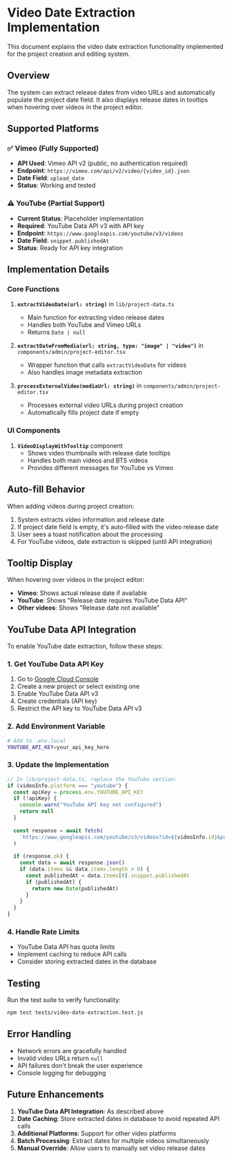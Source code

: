 # Video Date Extraction Implementation

This document explains the video date extraction functionality implemented for the project creation and editing system.

## Overview

The system can extract release dates from video URLs and automatically populate the project date field. It also displays release dates in tooltips when hovering over videos in the project editor.

## Supported Platforms

### ✅ Vimeo (Fully Supported)
- **API Used**: Vimeo API v2 (public, no authentication required)
- **Endpoint**: `https://vimeo.com/api/v2/video/{video_id}.json`
- **Date Field**: `upload_date`
- **Status**: Working and tested

### ⚠️ YouTube (Partial Support)
- **Current Status**: Placeholder implementation
- **Required**: YouTube Data API v3 with API key
- **Endpoint**: `https://www.googleapis.com/youtube/v3/videos`
- **Date Field**: `snippet.publishedAt`
- **Status**: Ready for API key integration

## Implementation Details

### Core Functions

1. **`extractVideoDate(url: string)`** in `lib/project-data.ts`
   - Main function for extracting video release dates
   - Handles both YouTube and Vimeo URLs
   - Returns `Date | null`

2. **`extractDateFromMedia(url: string, type: "image" | "video")`** in `components/admin/project-editor.tsx`
   - Wrapper function that calls `extractVideoDate` for videos
   - Also handles image metadata extraction

3. **`processExternalVideo(mediaUrl: string)`** in `components/admin/project-editor.tsx`
   - Processes external video URLs during project creation
   - Automatically fills project date if empty

### UI Components

1. **`VideoDisplayWithTooltip`** component
   - Shows video thumbnails with release date tooltips
   - Handles both main videos and BTS videos
   - Provides different messages for YouTube vs Vimeo

## Auto-fill Behavior

When adding videos during project creation:
1. System extracts video information and release date
2. If project date field is empty, it's auto-filled with the video release date
3. User sees a toast notification about the processing
4. For YouTube videos, date extraction is skipped (until API integration)

## Tooltip Display

When hovering over videos in the project editor:
- **Vimeo**: Shows actual release date if available
- **YouTube**: Shows "Release date requires YouTube Data API"
- **Other videos**: Shows "Release date not available"

## YouTube Data API Integration

To enable YouTube date extraction, follow these steps:

### 1. Get YouTube Data API Key
1. Go to [Google Cloud Console](https://console.cloud.google.com/)
2. Create a new project or select existing one
3. Enable YouTube Data API v3
4. Create credentials (API key)
5. Restrict the API key to YouTube Data API v3

### 2. Add Environment Variable
```bash
# Add to .env.local
YOUTUBE_API_KEY=your_api_key_here
```

### 3. Update the Implementation
```typescript
// In lib/project-data.ts, replace the YouTube section:
if (videoInfo.platform === "youtube") {
  const apiKey = process.env.YOUTUBE_API_KEY
  if (!apiKey) {
    console.warn("YouTube API key not configured")
    return null
  }
  
  const response = await fetch(
    `https://www.googleapis.com/youtube/v3/videos?id=${videoInfo.id}&part=snippet&key=${apiKey}`
  )
  
  if (response.ok) {
    const data = await response.json()
    if (data.items && data.items.length > 0) {
      const publishedAt = data.items[0].snippet.publishedAt
      if (publishedAt) {
        return new Date(publishedAt)
      }
    }
  }
}
```

### 4. Handle Rate Limits
- YouTube Data API has quota limits
- Implement caching to reduce API calls
- Consider storing extracted dates in the database

## Testing

Run the test suite to verify functionality:
```bash
npm test tests/video-date-extraction.test.js
```

## Error Handling

- Network errors are gracefully handled
- Invalid video URLs return `null`
- API failures don't break the user experience
- Console logging for debugging

## Future Enhancements

1. **YouTube Data API Integration**: As described above
2. **Date Caching**: Store extracted dates in database to avoid repeated API calls
3. **Additional Platforms**: Support for other video platforms
4. **Batch Processing**: Extract dates for multiple videos simultaneously
5. **Manual Override**: Allow users to manually set video release dates